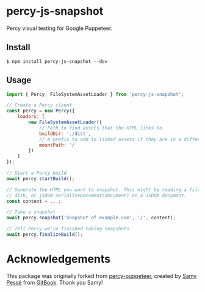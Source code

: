 # percy-js-snapshot

Percy visual testing for Google Puppeteer.

## Install

```
$ npm install percy-js-snapshot --dev
```

## Usage

```js
import { Percy, FileSystemAssetLoader } from 'percy-js-snapshot';

// Create a Percy client
const percy = new Percy({
    loaders: [
        new FileSystemAssetLoader({
            // Path to find assets that the HTML links to
            buildDir: './dist',
            // A prefix to add to linked assets if they are in a different directory (e.g. /public/)
            mountPath: '/'
        })
    ]
});

// Start a Percy build
await percy.startBuild();

// Generate the HTML you want to snapshot. This might be reading a file from
// disk, or jsdom.serializeDocument(document) on a JSDOM document.
const content = ...;

// Take a snapshot
await percy.snapshot('Snapshot of example.com', '/', content);

// Tell Percy we're finished taking snapshots
await percy.finalizeBuild();
```

# Acknowledgements

This package was originally forked from [percy-puppeteer](https://github.com/GitbookIO/percy-puppeteer), created by [Samy Pessé](https://twitter.com/SamyPesse) from [GitBook](https://www.gitbook.com/). Thank you Samy!
